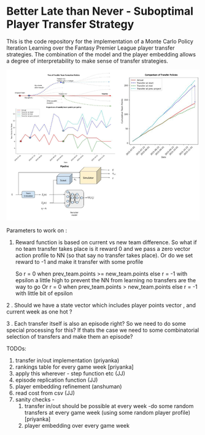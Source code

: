 # Better Late than Never - Suboptimal Player Transfer Strategy

This is the code repository for the implementation of a Monte Carlo Policy Iteration Learning over the Fantasy Premier League player transfer strategies. The combination of the model and the player embedding allows a degree of interpretability to make sense of transfer strategies.

![](readme_plot.png)

Parameters  to work on :

 1. Reward function is based on current vs new team difference. So what if no team transfer takes place is it reward 0 and we pass a zero vector action profile to NN (so that say no transfer takes place). Or do we set reward to -1 and make it transfer with some profile
	
	So r = 0 when prev_team.points >= new_team.points else r = -1 with epsilon a little high to prevent the NN from learning no transfers are the way to go
	    Or  r = 0 when  prev_team.points > new_team.points else r = -1 with little bit of epsilon

2 . Should we have a state vector which includes player points vector , and current week as one hot ? 

3 . Each transfer itself is also an episode right? So we need to do some special processing for this? If thats the case we need to some combinatorial selection of transfers and make them an episode?






TODOs:
1. transfer in/out implementation (priyanka)
2. rankings table for every game week [priyanka]
3. apply this wherever - step function etc (JJ)
4. episode replication function (JJ)
5. player embedding refinement (anshuman)
6. read cost from csv (JJ)
7. sanity checks - 
	 1. transfer in/out should be possible at every week -do some random transfers at every game week (using some random player profile) [priyanka]
	 2. player embedding over every game week

